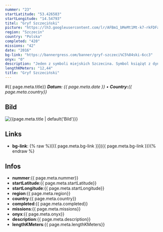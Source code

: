 ```yaml
---
nummer: "23"
startLatitude: "53.426583"
startLongitude: "14.54793"
titel: "Gryf Szczeciński"
picture: "https://lh3.googleusercontent.com/lr/AFBm1_bMeMt1Mt-k7-rkFDFa8KYIff8m8MLl-Z_pGaZPE4KW_qvpIqS-XKSZDpogRqZw4HzR3s4uThJzCsYWpukr5SWtUFRuaRloCA2kP8LAhEH0fAvPNtWtlAegTfFF3SaCEgAAJpLKaJkGUCrkb0XZ6CdHzl4Lyb_xWXC_Asp9KSaTO9IkD0iZsaaH9AkhGgyuMSvHPo8DioF9cczg_08qfO4YtJwdzurCfLqSna87Eo4rKrHPe6RUeTPhtmarAKr9TZH6MWkyYMKPogCOiCWFq9sV6LubogiNvTJIhJB3zuK00uU7jJdnortH6AKDgj_dnBPnaR1r6-0lvudCND7NlPjV6VZrhOi4ifhQQXBm66pM4iNXO4RgpXZnxf9gZXez8--RIbf5Tz4yTDFCCnYpfXWRKosOSLjh6e_Sbures7Job2to4MI06b1uHNafR-jkQnaHJ7SWXL4llnC6Ni3YXzi4ZEcOhjW0JSG4QSXsnYO3tChFJwzeYbcMOpaaeYlOsmu7scStOTMgaJgp2DuE2yNiPrHZjrmvIrv3iQI57O8AZrEZHjiD5-sXS8wJkpU7uAOc0U2Nr0oSZDZu5CCmIjuNvXCnmwnK3vdjrg5Ez1CWap1Bj7GqedRG98TBY6fNusemn1macAFLj3Q7g6BVe60NJHs2GT5szKSF00PlXRA34QZwTqAaljM9vINnekMGJ5FS-D_o6wTcMYj9y5QDKikKThaQDIzrN3Ivwxb6Wnm7X0wdb7L0uwPqGyuI8xHrgAXMMbtar17Lenf7hpUKwN8gEldnpYWZ1GBlLEKkWkEpxYuWc6eFt7YyEKLDGdf-3LXB_OjlA6IpfWtlV1OGQqnRElnHzOzz8SXQ"
region: "Szczecin"
country: "Polska"
completed: "420"
missions: "42"
date: "2016"
bg-link: "https://bannergress.com/banner/gryf-szczeci%C5%84ski-6cc3"
onyx: "0"
description: "Jeden z symboli miejskich Szczecina. Symbol książąt z dynastii Gryfitów."
lengthKMeters: "12,44"
title: "Gryf Szczeciński"
---
```


#{{ page.meta.title}}
_**Datum:** {{ page.meta.date }} • **Country:**{{ page.meta.country}}_

## Bild
![{{page.meta.title | default('Bild')}}]({{page.meta.picture}})

## Links
- **bg-link**: {% raw %}[{{ page.meta.bg-link }}]({{ page.meta.bg-link }}){% endraw %}

## Infos
- **nummer**:{{ page.meta.nummer}}
- **startLatitude**:{{ page.meta.startLatitude}}
- **startLongitude**:{{ page.meta.startLongitude}}
- **region**:{{ page.meta.region}}
- **country**:{{ page.meta.country}}
- **completed**:{{ page.meta.completed}}
- **missions**:{{ page.meta.missions}}
- **onyx**:{{ page.meta.onyx}}
- **description**:{{ page.meta.description}}
- **lengthKMeters**:{{ page.meta.lengthKMeters}}

